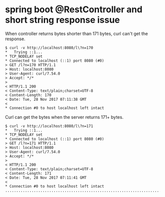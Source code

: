 # spring boot @RestController and short string response issue

When controller returns bytes shorter than 171 bytes, curl can't get the response.

    $ curl -v http://localhost:8080/l\?n=170
    *   Trying ::1...
    * TCP_NODELAY set
    * Connected to localhost (::1) port 8080 (#0)
    > GET /l?n=170 HTTP/1.1
    > Host: localhost:8080
    > User-Agent: curl/7.54.0
    > Accept: */*
    >
    < HTTP/1.1 200
    < Content-Type: text/plain;charset=UTF-8
    < Content-Length: 170
    < Date: Tue, 28 Nov 2017 07:11:38 GMT
    <
    * Connection #0 to host localhost left intact

Curl can get the bytes when the server returns 171+ bytes.

    $ curl -v http://localhost:8080/l\?n=171
    *   Trying ::1...
    * TCP_NODELAY set
    * Connected to localhost (::1) port 8080 (#0)
    > GET /l?n=171 HTTP/1.1
    > Host: localhost:8080
    > User-Agent: curl/7.54.0
    > Accept: */*
    >
    < HTTP/1.1 200
    < Content-Type: text/plain;charset=UTF-8
    < Content-Length: 171
    < Date: Tue, 28 Nov 2017 07:11:41 GMT
    <
    * Connection #0 to host localhost left intact
    ..........................................................................................................................................................................
